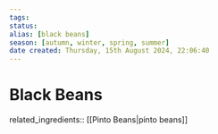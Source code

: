 ```yaml
---
tags: 
status:
alias: [black beans]
season: [autumn, winter, spring, summer]
date created: Thursday, 15th August 2024, 22:06:40
---
```


# Black Beans

related_ingredients:: [[Pinto Beans|pinto beans]]